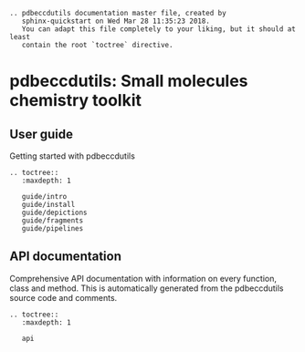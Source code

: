 ```eval_rst
.. pdbeccdutils documentation master file, created by
   sphinx-quickstart on Wed Mar 28 11:35:23 2018.
   You can adapt this file completely to your liking, but it should at least
   contain the root `toctree` directive.
```
# pdbeccdutils: Small molecules chemistry toolkit


## User guide
Getting started with pdbeccdutils

```eval_rst
.. toctree::
   :maxdepth: 1
    
   guide/intro
   guide/install
   guide/depictions
   guide/fragments
   guide/pipelines
```

## API documentation

Comprehensive API documentation with information on every function, class and method. This is automatically generated
from the pdbeccdutils source code and comments.

```eval_rst
.. toctree::
   :maxdepth: 1

   api
```
